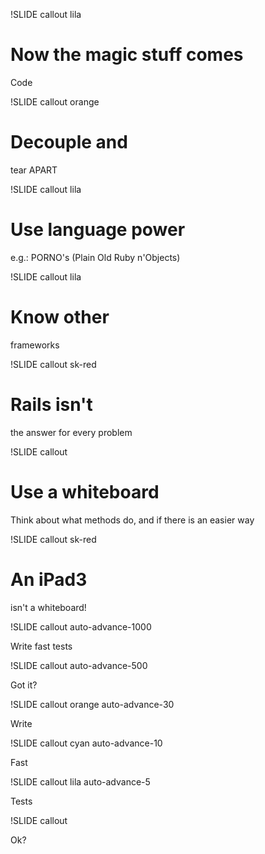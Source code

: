 !SLIDE callout lila

# Now the magic stuff comes

Code

!SLIDE callout orange

# Decouple and

tear APART

!SLIDE callout lila

# Use language power

e.g.: PORNO's (Plain Old Ruby n'Objects)

!SLIDE callout lila

# Know other 

frameworks

!SLIDE callout sk-red

# Rails isn't

the answer for every problem

!SLIDE callout

# Use a whiteboard

Think about what methods do, and if there is an easier way

!SLIDE callout sk-red

# An iPad3

isn't a whiteboard!

!SLIDE callout auto-advance-1000

Write fast tests

<!-- !SLIDE

* You're test suite will get bigger and slower
* Don't write sloppy tests
* Factories are slow
* Use fixtures (and factories)
* Use mocks and stubs
* Only test very small parts of the application in unit tests
* Try Minitest::Spec instead of Rspec
 -->

!SLIDE callout auto-advance-500

Got it?

!SLIDE callout orange auto-advance-30

Write

!SLIDE callout cyan auto-advance-10

Fast

!SLIDE callout lila auto-advance-5

Tests

!SLIDE callout

Ok?